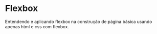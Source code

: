 # Flexbox

Entendendo e aplicando flexbox na construção de página básica usando apenas html e css com flexbox. 